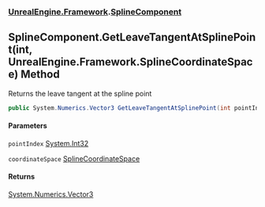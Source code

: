 ### [UnrealEngine.Framework](./UnrealEngine-Framework.md 'UnrealEngine.Framework').[SplineComponent](./SplineComponent.md 'UnrealEngine.Framework.SplineComponent')
## SplineComponent.GetLeaveTangentAtSplinePoint(int, UnrealEngine.Framework.SplineCoordinateSpace) Method
Returns the leave tangent at the spline point  
```csharp
public System.Numerics.Vector3 GetLeaveTangentAtSplinePoint(int pointIndex, UnrealEngine.Framework.SplineCoordinateSpace coordinateSpace);
```
#### Parameters
<a name='UnrealEngine-Framework-SplineComponent-GetLeaveTangentAtSplinePoint(int_UnrealEngine-Framework-SplineCoordinateSpace)-pointIndex'></a>
`pointIndex` [System.Int32](https://docs.microsoft.com/en-us/dotnet/api/System.Int32 'System.Int32')  
  
<a name='UnrealEngine-Framework-SplineComponent-GetLeaveTangentAtSplinePoint(int_UnrealEngine-Framework-SplineCoordinateSpace)-coordinateSpace'></a>
`coordinateSpace` [SplineCoordinateSpace](./SplineCoordinateSpace.md 'UnrealEngine.Framework.SplineCoordinateSpace')  
  
#### Returns
[System.Numerics.Vector3](https://docs.microsoft.com/en-us/dotnet/api/System.Numerics.Vector3 'System.Numerics.Vector3')  
